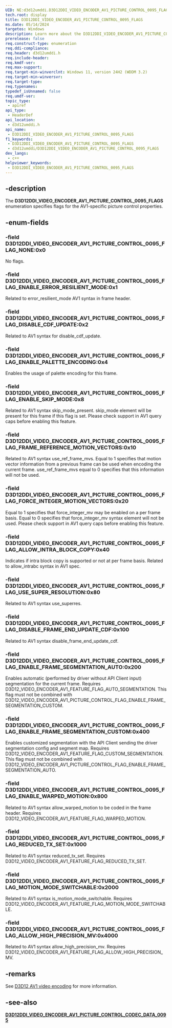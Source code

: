```yaml
---
UID: NE:d3d12umddi.D3D12DDI_VIDEO_ENCODER_AV1_PICTURE_CONTROL_0095_FLAGS
tech.root: display
title: D3D12DDI_VIDEO_ENCODER_AV1_PICTURE_CONTROL_0095_FLAGS
ms.date: 05/14/2024
targetos: Windows
description: Learn more about the D3D12DDI_VIDEO_ENCODER_AV1_PICTURE_CONTROL_0095_FLAGS enumeration.
prerelease: false
req.construct-type: enumeration
req.ddi-compliance: 
req.header: d3d12umddi.h
req.include-header: 
req.kmdf-ver: 
req.max-support: 
req.target-min-winverclnt: Windows 11, version 24H2 (WDDM 3.2)
req.target-min-winversvr: 
req.target-type: 
req.typenames: 
typedef_isUnnamed: false
req.umdf-ver: 
topic_type:
 - apiref
api_type:
 - HeaderDef
api_location:
 - d3d12umddi.h
api_name:
 - D3D12DDI_VIDEO_ENCODER_AV1_PICTURE_CONTROL_0095_FLAGS
f1_keywords:
 - D3D12DDI_VIDEO_ENCODER_AV1_PICTURE_CONTROL_0095_FLAGS
 - d3d12umddi/D3D12DDI_VIDEO_ENCODER_AV1_PICTURE_CONTROL_0095_FLAGS
dev_langs:
 - c++
helpviewer_keywords:
 - D3D12DDI_VIDEO_ENCODER_AV1_PICTURE_CONTROL_0095_FLAGS
---
```


## -description

The **D3D12DDI_VIDEO_ENCODER_AV1_PICTURE_CONTROL_0095_FLAGS** enumeration specifies flags for the AV1-specific picture control properties.

## -enum-fields

### -field D3D12DDI_VIDEO_ENCODER_AV1_PICTURE_CONTROL_0095_FLAG_NONE:0x0

No flags.

### -field D3D12DDI_VIDEO_ENCODER_AV1_PICTURE_CONTROL_0095_FLAG_ENABLE_ERROR_RESILIENT_MODE:0x1

Related to error_resilient_mode AV1 syntax in frame header.

### -field D3D12DDI_VIDEO_ENCODER_AV1_PICTURE_CONTROL_0095_FLAG_DISABLE_CDF_UPDATE:0x2

Related to AV1 syntax for disable_cdf_update.

### -field D3D12DDI_VIDEO_ENCODER_AV1_PICTURE_CONTROL_0095_FLAG_ENABLE_PALETTE_ENCODING:0x4

Enables the usage of palette encoding for this frame.

### -field D3D12DDI_VIDEO_ENCODER_AV1_PICTURE_CONTROL_0095_FLAG_ENABLE_SKIP_MODE:0x8

Related to AV1 syntax skip_mode_present. skip_mode element will be present for this frame if this flag is set. Please check support in AV1 query caps before enabling this feature.

### -field D3D12DDI_VIDEO_ENCODER_AV1_PICTURE_CONTROL_0095_FLAG_FRAME_REFERENCE_MOTION_VECTORS:0x10

Related to AV1 syntax use_ref_frame_mvs. Equal to 1 specifies that motion vector information from a previous frame can be used when encoding the current frame. use_ref_frame_mvs equal to 0 specifies that this information will not be used.

### -field D3D12DDI_VIDEO_ENCODER_AV1_PICTURE_CONTROL_0095_FLAG_FORCE_INTEGER_MOTION_VECTORS:0x20

Equal to 1 specifies that force_integer_mv may be enabled on a per frame basis. Equal to 0 specifies that force_integer_mv syntax element will not be used. Please check support in AV1 query caps before enabling this feature.

### -field D3D12DDI_VIDEO_ENCODER_AV1_PICTURE_CONTROL_0095_FLAG_ALLOW_INTRA_BLOCK_COPY:0x40

Indicates if intra block copy is supported or not at per frame basis. Related to allow_intrabc syntax in AV1 spec.

### -field D3D12DDI_VIDEO_ENCODER_AV1_PICTURE_CONTROL_0095_FLAG_USE_SUPER_RESOLUTION:0x80

Related to AV1 syntax use_superres.

### -field D3D12DDI_VIDEO_ENCODER_AV1_PICTURE_CONTROL_0095_FLAG_DISABLE_FRAME_END_UPDATE_CDF:0x100

Related to AV1 syntax disable_frame_end_update_cdf.

### -field D3D12DDI_VIDEO_ENCODER_AV1_PICTURE_CONTROL_0095_FLAG_ENABLE_FRAME_SEGMENTATION_AUTO:0x200

Enables automatic (performed by driver without API Client input) segmentation for the current frame. Requires D3D12_VIDEO_ENCODER_AV1_FEATURE_FLAG_AUTO_SEGMENTATION. This flag must not be combined with D3D12_VIDEO_ENCODER_AV1_PICTURE_CONTROL_FLAG_ENABLE_FRAME_SEGMENTATION_CUSTOM.

### -field D3D12DDI_VIDEO_ENCODER_AV1_PICTURE_CONTROL_0095_FLAG_ENABLE_FRAME_SEGMENTATION_CUSTOM:0x400

Enables customized segmentation with the API Client sending the driver segmentation config and segment map. Requires D3D12_VIDEO_ENCODER_AV1_FEATURE_FLAG_CUSTOM_SEGMENTATION. This flag must not be combined with D3D12_VIDEO_ENCODER_AV1_PICTURE_CONTROL_FLAG_ENABLE_FRAME_SEGMENTATION_AUTO.

### -field D3D12DDI_VIDEO_ENCODER_AV1_PICTURE_CONTROL_0095_FLAG_ENABLE_WARPED_MOTION:0x800

Related to AV1 syntax allow_warped_motion to be coded in the frame header. Requires D3D12_VIDEO_ENCODER_AV1_FEATURE_FLAG_WARPED_MOTION.

### -field D3D12DDI_VIDEO_ENCODER_AV1_PICTURE_CONTROL_0095_FLAG_REDUCED_TX_SET:0x1000

Related to AV1 syntax reduced_tx_set. Requires D3D12_VIDEO_ENCODER_AV1_FEATURE_FLAG_REDUCED_TX_SET.

### -field D3D12DDI_VIDEO_ENCODER_AV1_PICTURE_CONTROL_0095_FLAG_MOTION_MODE_SWITCHABLE:0x2000

Related to AV1 syntax is_motion_mode_switchable. Requires D3D12_VIDEO_ENCODER_AV1_FEATURE_FLAG_MOTION_MODE_SWITCHABLE.

### -field D3D12DDI_VIDEO_ENCODER_AV1_PICTURE_CONTROL_0095_FLAG_ALLOW_HIGH_PRECISION_MV:0x4000

Related to AV1 syntax allow_high_precision_mv. Requires D3D12_VIDEO_ENCODER_AV1_FEATURE_FLAG_ALLOW_HIGH_PRECISION_MV.

## -remarks

See [D3D12 AV1 video encoding](/windows-hardware/drivers/display/video-encoding-d3d12-av1) for more information.

## -see-also

[**D3D12DDI_VIDEO_ENCODER_AV1_PICTURE_CONTROL_CODEC_DATA_0095**](ns-d3d12umddi-d3d12ddi_video_encoder_av1_picture_control_codec_data_0095.md)
